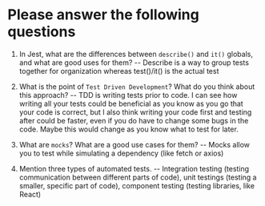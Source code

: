 # Please answer the following questions

1.  In Jest, what are the differences between `describe()` and `it()` globals, and what are good uses for them?
    -- Describe is a way to group tests together for organization whereas test()/it() is the actual test 

2.  What is the point of `Test Driven Development`? What do you think about this approach?
    -- TDD is writing tests prior to code. I can see how writing all your tests could be beneficial as you know as you go that your code is correct, but I also think writing your code first and testing after could be faster, even if you do have to change some bugs in the code. Maybe this would change as you know what to test for later.

3.  What are `mocks`? What are a good use cases for them?
    -- Mocks allow you to test while simulating a dependency (like fetch or axios)

4.  Mention three types of automated tests.
    -- Integration testing (testing communication between different parts of code), unit testings (testing a smaller, specific part of code), component testing (testing libraries, like React)